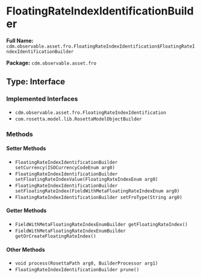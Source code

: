 # FloatingRateIndexIdentificationBuilder

**Full Name:** `cdm.observable.asset.fro.FloatingRateIndexIdentification$FloatingRateIndexIdentificationBuilder`

**Package:** `cdm.observable.asset.fro`

## Type: Interface

### Implemented Interfaces

- `cdm.observable.asset.fro.FloatingRateIndexIdentification`
- `com.rosetta.model.lib.RosettaModelObjectBuilder`

### Methods

#### Setter Methods

- `FloatingRateIndexIdentificationBuilder setCurrency(ISOCurrencyCodeEnum arg0)`
- `FloatingRateIndexIdentificationBuilder setFloatingRateIndexValue(FloatingRateIndexEnum arg0)`
- `FloatingRateIndexIdentificationBuilder setFloatingRateIndex(FieldWithMetaFloatingRateIndexEnum arg0)`
- `FloatingRateIndexIdentificationBuilder setFroType(String arg0)`

#### Getter Methods

- `FieldWithMetaFloatingRateIndexEnumBuilder getFloatingRateIndex()`
- `FieldWithMetaFloatingRateIndexEnumBuilder getOrCreateFloatingRateIndex()`

#### Other Methods

- `void process(RosettaPath arg0, BuilderProcessor arg1)`
- `FloatingRateIndexIdentificationBuilder prune()`

